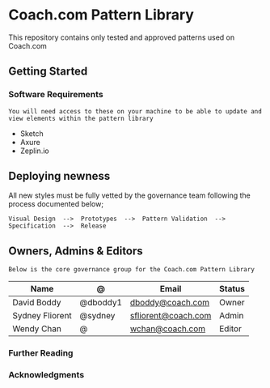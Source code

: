 # Coach.com Pattern Library
This repository contains only tested and approved patterns used on Coach.com

## Getting Started

### Software Requirements
```
You will need access to these on your machine to be able to update and view elements within the pattern library
```
* Sketch
* Axure
* Zeplin.io

## Deploying newness
All new styles must be fully vetted by the governance team following the process documented below;
```
Visual Design  -->  Prototypes  -->  Pattern Validation  -->  Specification  -->  Release
```
## Owners, Admins & Editors
```
Below is the core governance group for the Coach.com Pattern Library
```
| Name | @ | Email | Status |
| --- | --- | --- | --- |
| David Boddy | @dboddy1 | dboddy@coach.com | Owner |
| Sydney Fliorent | @sydney | sfliorent@coach.com | Admin |
| Wendy Chan | @ | wchan@coach.com | Editor |

### Further Reading

### Acknowledgments
